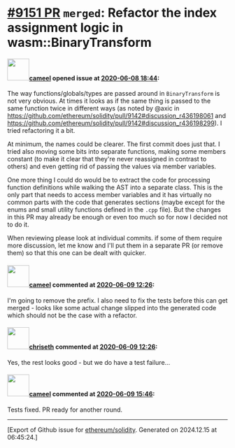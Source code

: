 # [\#9151 PR](https://github.com/ethereum/solidity/pull/9151) `merged`: Refactor the index assignment logic in wasm::BinaryTransform

#### <img src="https://avatars.githubusercontent.com/u/137030?v=4" width="50">[cameel](https://github.com/cameel) opened issue at [2020-06-08 18:44](https://github.com/ethereum/solidity/pull/9151):

The way functions/globals/types are passed around in `BinaryTransform` is not very obvious. At times it looks as if the same thing is passed to the same function twice in different ways (as noted by @axic in https://github.com/ethereum/solidity/pull/9142#discussion_r436198061 and https://github.com/ethereum/solidity/pull/9142#discussion_r436198299). I tried refactoring it a bit.

At minimum, the names could be clearer. The first commit does just that. I tried also moving some bits into separate functions, making some members constant (to make it clear that they're never reassigned in contrast to others) and even getting rid of passing the values via member variables.

One more thing I could do would be to extract the code for processing function definitions while walking the AST into a separate class. This is the only part that needs to access member variables and it has virtually no common parts with the code that generates sections (maybe except for the enums and small utility functions defined in the `.cpp` file). But the changes in this PR may already be enough or even too much so for now I decided not to do it.

When reviewing please look at individual commits. if some of them require more discussion, let me know and I'll put them in a separate PR (or remove them) so that this one can be dealt with quicker.

#### <img src="https://avatars.githubusercontent.com/u/137030?v=4" width="50">[cameel](https://github.com/cameel) commented at [2020-06-09 12:26](https://github.com/ethereum/solidity/pull/9151#issuecomment-641255127):

I'm going to remove the prefix. I also need to fix the tests before this can get merged - looks like some actual change slipped into the generated code which should not be the case with a refactor.

#### <img src="https://avatars.githubusercontent.com/u/9073706?v=4" width="50">[chriseth](https://github.com/chriseth) commented at [2020-06-09 12:26](https://github.com/ethereum/solidity/pull/9151#issuecomment-641255444):

Yes, the rest looks good - but we do have a test failure...

#### <img src="https://avatars.githubusercontent.com/u/137030?v=4" width="50">[cameel](https://github.com/cameel) commented at [2020-06-09 15:46](https://github.com/ethereum/solidity/pull/9151#issuecomment-641391724):

Tests fixed. PR ready for another round.


-------------------------------------------------------------------------------



[Export of Github issue for [ethereum/solidity](https://github.com/ethereum/solidity). Generated on 2024.12.15 at 06:45:24.]
